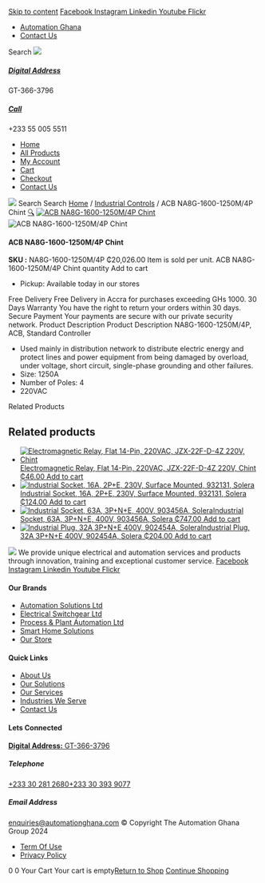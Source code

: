 [Skip to content](https://store.automationghana.com/product/acb-na8g-1600-1250m-4p-chint/#content)
[ Facebook ](https://www.facebook.com/automationgh/) [ Instagram ](https://www.instagram.com/automationgh/) [ Linkedin ](https://www.linkedin.com/company/the-automation-ghana-limited/) [ Youtube ](https://www.youtube.com/channel/UCurrRDUSm5oIW39VXjn1u0w) [ Flickr ](https://www.flickr.com/photos/181794037@N07/)
  * [ Automation Ghana ](https://automationghana.com)
  * [ Contact Us ](https://store.automationghana.com/contact/)


Search
[ ![](https://store.automationghana.com/wp-content/uploads/2024/04/Website-TAGG-Logo-BLUE.png) ](https://store.automationghana.com/)
[ ](https://maps.app.goo.gl/m4xeaagWCNbLk4jM6)
#####  [ Digital Address ](https://maps.app.goo.gl/m4xeaagWCNbLk4jM6)
GT-366-3796 
[ ](tel:+233550055511)
#####  [ Call ](tel:+233550055511)
+233 55 005 5511 
  * [Home](https://store.automationghana.com/)
  * [All Products](https://store.automationghana.com/shop/)
  * [My Account](https://store.automationghana.com/my-account/)
  * [Cart](https://store.automationghana.com/cart/)
  * [Checkout](https://store.automationghana.com/checkout/)
  * [Contact Us](https://store.automationghana.com/contact/)


[![](https://store.automationghana.com/wp-content/uploads/2024/04/AutomationGhana_logo_white.png)](https://store.automationghana.com)
Search
Search
[Home](https://store.automationghana.com) / [Industrial Controls](https://store.automationghana.com/product-category/industrial-controls/) / ACB NA8G-1600-1250M/4P Chint
[🔍](https://store.automationghana.com/product/acb-na8g-1600-1250m-4p-chint/)
[![ACB NA8G-1600-1250M/4P Chint](https://store.automationghana.com/wp-content/uploads/2020/04/NA8G-1600-1600M_4P.jpg)](https://store.automationghana.com/wp-content/uploads/2020/04/NA8G-1600-1600M_4P.jpg)![ACB NA8G-1600-1250M/4P Chint](https://store.automationghana.com/wp-content/uploads/2020/04/NA8G-1600-1600M_4P.jpg)
####  ACB NA8G-1600-1250M/4P Chint 
**SKU :** NA8G-1600-1250M/4P 
₵20,026.00
Item is sold per unit.
ACB NA8G-1600-1250M/4P Chint quantity
Add to cart
  * Pickup: Available today in our stores


Free Delivery 
Free Delivery in Accra for purchases exceeding GHs 1000. 
30 Days Warranty 
You have the right to return your orders within 30 days. 
Secure Payment 
Your payments are secure with our private security network. 
Product Description
Product Description
NA8G-1600-1250M/4P, ACB, Standard Controller 
  * Used mainly in distribution network to distribute electric energy and protect lines and power equipment from being damaged by overload, under voltage, short circuit, single-phase grounding and other failures.
  * Size: 1250A
  * Number of Poles: 4
  * 220VAC


Related Products 
## Related products
  * [![Electromagnetic Relay, Flat 14-Pin, 220VAC, JZX-22F-D-4Z 220V, Chint](https://store.automationghana.com/wp-content/uploads/2020/04/14-Pin-Relay-JZX-22F-D-4Z-12VDC-Chint-300x300.jpg)Electromagnetic Relay, Flat 14-Pin, 220VAC, JZX-22F-D-4Z 220V, Chint ₵46.00 ](https://store.automationghana.com/product/14-pin-relay-jzx-22f-d-4z-220v-chint/)
[Add to cart](https://store.automationghana.com/product/acb-na8g-1600-1250m-4p-chint/?add-to-cart=1596)
  * [![Industrial Socket, 16A, 2P+E, 230V, Surface Mounted, 932131, Solera](https://store.automationghana.com/wp-content/uploads/2020/02/SOLERA-21-300x300.jpg)Industrial Socket, 16A, 2P+E, 230V, Surface Mounted, 932131, Solera ₵124.00 ](https://store.automationghana.com/product/socket-932131-solera/)
[Add to cart](https://store.automationghana.com/product/acb-na8g-1600-1250m-4p-chint/?add-to-cart=1534)
  * [![Industrial Socket, 63A, 3P+N+E, 400V, 903456A, Solera](https://store.automationghana.com/wp-content/uploads/2020/04/903456A.png)Industrial Socket, 63A, 3P+N+E, 400V, 903456A, Solera ₵747.00 ](https://store.automationghana.com/product/industrial-socket-903456a-solera/)
[Add to cart](https://store.automationghana.com/product/acb-na8g-1600-1250m-4p-chint/?add-to-cart=1514)
  * [![Industrial Plug, 32A 3P+N+E 400V, 902454A, Solera](https://store.automationghana.com/wp-content/uploads/2020/04/902454A.png)Industrial Plug, 32A 3P+N+E 400V, 902454A, Solera ₵204.00 ](https://store.automationghana.com/product/industrial-plug-902454a-solera/)
[Add to cart](https://store.automationghana.com/product/acb-na8g-1600-1250m-4p-chint/?add-to-cart=1512)


![](https://store.automationghana.com/wp-content/uploads/2024/04/AutomationGhana_logo_white.png)
We provide unique electrical and automation services and products through innovation, training and exceptional customer service.
[ Facebook ](https://www.facebook.com/automationgh/) [ Instagram ](https://www.instagram.com/automationgh/) [ Linkedin ](https://www.linkedin.com/company/the-automation-ghana-limited/) [ Youtube ](https://www.youtube.com/channel/UCurrRDUSm5oIW39VXjn1u0w) [ Flickr ](https://www.flickr.com/photos/181794037@N07/)
#### Our Brands
  * [ Automation Solutions Ltd ](https://store.automationghana.com/product/acb-na8g-1600-1250m-4p-chint/)
  * [ Electrical Switchgear Ltd ](https://store.automationghana.com/product/acb-na8g-1600-1250m-4p-chint/)
  * [ Process & Plant Automation Ltd ](https://store.automationghana.com/product/acb-na8g-1600-1250m-4p-chint/)
  * [ Smart Home Solutions ](https://store.automationghana.com/product/acb-na8g-1600-1250m-4p-chint/)
  * [ Our Store ](https://store.automationghana.com/product/acb-na8g-1600-1250m-4p-chint/)


#### Quick Links
  * [ About Us ](https://store.automationghana.com/product/acb-na8g-1600-1250m-4p-chint/)
  * [ Our Solutions ](https://store.automationghana.com/product/acb-na8g-1600-1250m-4p-chint/)
  * [ Our Services ](https://store.automationghana.com/product/acb-na8g-1600-1250m-4p-chint/)
  * [ Industries We Serve ](https://store.automationghana.com/product/acb-na8g-1600-1250m-4p-chint/)
  * [ Contact Us ](https://store.automationghana.com/product/acb-na8g-1600-1250m-4p-chint/)


#### Lets Connected
[**Digital Address:** GT-366-3796](https://maps.app.goo.gl/m4xeaagWCNbLk4jM6)
#####  Telephone 
[ +233 30 281 2680](tel:+233302812680)[+233 30 393 9077](https://store.automationghana.com/product/acb-na8g-1600-1250m-4p-chint/+233303939077)
#####  Email Address 
enquiries@automationghana.com 
© Copyright The Automation Ghana Group 2024
  * [ Term Of Use ](https://store.automationghana.com/product/acb-na8g-1600-1250m-4p-chint/)
  * [ Privacy Policy ](https://store.automationghana.com/product/acb-na8g-1600-1250m-4p-chint/)


0
0
Your Cart
Your cart is empty[Return to Shop](https://store.automationghana.com/shop/)
[Continue Shopping](https://store.automationghana.com/product/acb-na8g-1600-1250m-4p-chint/)
